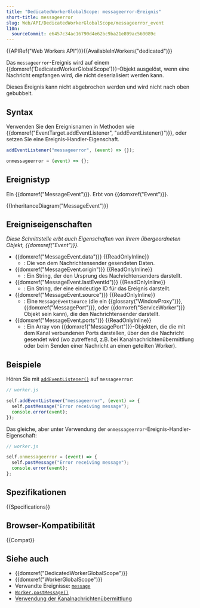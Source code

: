 ```yaml
---
title: "DedicatedWorkerGlobalScope: messageerror-Ereignis"
short-title: messageerror
slug: Web/API/DedicatedWorkerGlobalScope/messageerror_event
l10n:
  sourceCommit: e6457c34ac16790d4e62bc9ba21e899ac560089c
---
```


{{APIRef("Web Workers API")}}{{AvailableInWorkers("dedicated")}}

Das `messageerror`-Ereignis wird auf einem {{domxref('DedicatedWorkerGlobalScope')}}-Objekt ausgelöst, wenn eine Nachricht empfangen wird, die nicht deserialisiert werden kann.

Dieses Ereignis kann nicht abgebrochen werden und wird nicht nach oben gebubbelt.

## Syntax

Verwenden Sie den Ereignisnamen in Methoden wie {{domxref("EventTarget.addEventListener", "addEventListener()")}}, oder setzen Sie eine Ereignis-Handler-Eigenschaft.

```js
addEventListener("messageerror", (event) => {});

onmessageerror = (event) => {};
```

## Ereignistyp

Ein {{domxref("MessageEvent")}}. Erbt von {{domxref("Event")}}.

{{InheritanceDiagram("MessageEvent")}}

## Ereigniseigenschaften

_Diese Schnittstelle erbt auch Eigenschaften von ihrem übergeordneten Objekt, {{domxref("Event")}}._

- {{domxref("MessageEvent.data")}} {{ReadOnlyInline}}
  - : Die von dem Nachrichtensender gesendeten Daten.
- {{domxref("MessageEvent.origin")}} {{ReadOnlyInline}}
  - : Ein String, der den Ursprung des Nachrichtensenders darstellt.
- {{domxref("MessageEvent.lastEventId")}} {{ReadOnlyInline}}
  - : Ein String, der eine eindeutige ID für das Ereignis darstellt.
- {{domxref("MessageEvent.source")}} {{ReadOnlyInline}}
  - : Eine `MessageEventSource` (die ein {{glossary("WindowProxy")}}, {{domxref("MessagePort")}}, oder {{domxref("ServiceWorker")}} Objekt sein kann), die den Nachrichtensender darstellt.
- {{domxref("MessageEvent.ports")}} {{ReadOnlyInline}}
  - : Ein Array von {{domxref("MessagePort")}}-Objekten, die die mit dem Kanal verbundenen Ports darstellen, über den die Nachricht gesendet wird (wo zutreffend, z.B. bei Kanalnachrichtenübermittlung oder beim Senden einer Nachricht an einen geteilten Worker).

## Beispiele

Hören Sie mit [`addEventListener()`](/de/docs/Web/API/EventTarget/addEventListener) auf `messageerror`:

```js
// worker.js

self.addEventListener("messageerror", (event) => {
  self.postMessage("Error receiving message");
  console.error(event);
});
```

Das gleiche, aber unter Verwendung der `onmessageerror`-Ereignis-Handler-Eigenschaft:

```js
// worker.js

self.onmessageerror = (event) => {
  self.postMessage("Error receiving message");
  console.error(event);
};
```

## Spezifikationen

{{Specifications}}

## Browser-Kompatibilität

{{Compat}}

## Siehe auch

- {{domxref("DedicatedWorkerGlobalScope")}}
- {{domxref("WorkerGlobalScope")}}
- Verwandte Ereignisse: [`message`](/de/docs/Web/API/DedicatedWorkerGlobalScope/message_event)
- [`Worker.postMessage()`](/de/docs/Web/API/Worker/postMessage)
- [Verwendung der Kanalnachrichtenübermittlung](/de/docs/Web/API/Channel_Messaging_API/Using_channel_messaging)
